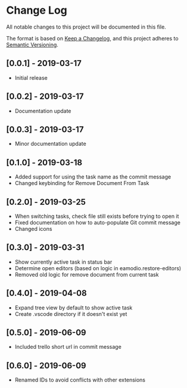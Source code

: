 # Change Log

All notable changes to this project will be documented in this file.

The format is based on [Keep a Changelog](https://keepachangelog.com/en/1.0.0/),
and this project adheres to [Semantic Versioning](https://semver.org/spec/v2.0.0.html).

## [0.0.1] - 2019-03-17

- Initial release

## [0.0.2] - 2019-03-17

- Documentation update

## [0.0.3] - 2019-03-17

- Minor documentation update

## [0.1.0] - 2019-03-18

- Added support for using the task name as the commit message
- Changed keybinding for Remove Document From Task

## [0.2.0] - 2019-03-25 
- When switching tasks, check file still exists before trying to open it
- Fixed documentation on how to auto-populate Git commit message
- Changed icons

## [0.3.0] - 2019-03-31
- Show currently active task in status bar
- Determine open editors (based on logic in eamodio.restore-editors)
- Removed old logic for remove document from current task

## [0.4.0] - 2019-04-08
- Expand tree view by default to show active task
- Create .vscode directory if it doesn't exist yet

## [0.5.0] - 2019-06-09
- Included trello short url in commit message

## [0.6.0] - 2019-06-09
- Renamed IDs to avoid conflicts with other extensions